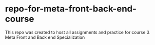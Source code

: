 # repo-for-meta-front-back-end-course
This repo was created to host all assignments and practice for course 3. Meta Front and Back end Specialization

